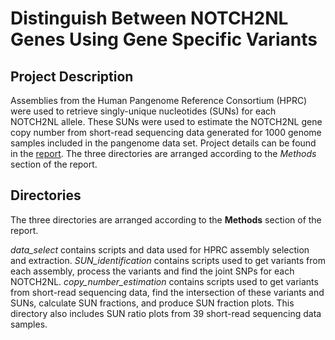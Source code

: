 # Distinguish Between NOTCH2NL Genes Using Gene Specific Variants

## Project Description

Assemblies from the Human Pangenome Reference Consortium (HPRC) were used to retrieve singly-unique nucleotides (SUNs) for each NOTCH2NL allele. These SUNs were used to estimate the NOTCH2NL gene copy number from short-read sequencing data generated for 1000 genome samples included in the pangenome data set. Project details can be found in the [report](https://drive.google.com/file/d/1-UVtCL_IFVTf8fIYiBOZ724giBFTZY3p/view?usp=share_link). The three directories are arranged according to the *Methods* section of the report.

## Directories

The three directories are arranged according to the **Methods** section of the report.

*data_select* contains scripts and data used for HPRC assembly selection and extraction.
*SUN_identification* contains scripts used to get variants from each assembly, process the variants and find the joint SNPs for each NOTCH2NL.
*copy_number_estimation* contains scripts used to get variants from short-read sequencing data, find the intersection of these variants and SUNs, calculate SUN fractions, and produce SUN fraction plots. This directory also includes SUN ratio plots from 39 short-read sequencing data samples.



